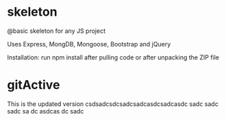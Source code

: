 # skeleton
@basic skeleton for any JS project

Uses Express, MongDB, Mongoose, Bootstrap and jQuery

Installation:
run npm install after pulling code or after unpacking the ZIP file
# gitActive


This is the updated version
csdsadcsdcsadcsadcasdcsadcasdc
sadc
sadc
sadc
sa
dc
asdcas
dc
sadc
